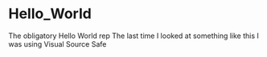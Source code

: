 # Hello_World
The obligatory Hello World rep
The last time I looked at something like this I was using Visual Source Safe
